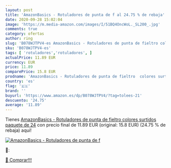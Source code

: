 ```yaml
---
layout: post
title: 'AmazonBasics - Rotuladores de punta de f al 24.75 % de rebaja'
date: 2020-09-28 15:02:04
image: 'https://m.media-amazon.com/images/I/51BQ4OncWoL._SL200_.jpg'
comments: true
category: ofertas
author: ring
slug: 'B078WJTPV4-es AmazonBasics - Rotuladores de punta de fieltro colores...'
sku: 'B078WJTPV4-es'
tags: [ 'rotuladores','rotuladores', ]
actualPrice: 11.89 EUR
currency: EUR
price: 11.89
comparePrice: 15.8 EUR
prodname: 'AmazonBasics - Rotuladores de punta de fieltro  colores surtidos  paquete de 24'
country: 'es'
flag: '🇪🇸'
brand: ''
buyurl: 'https://www.amazon.es/dp/B078WJTPV4/?tag=tolees-21'
descuento: '24.75'
average: '11.89'
---
```


Tienes [AmazonBasics - Rotuladores de punta de fieltro  colores surtidos  paquete de 24](https://www.amazon.es/dp/B078WJTPV4/?tag=tolees-21) con precio final de  11.89 EUR (original: 15.8 EUR) (24.75 %  de rebaja) aqui!

[![AmazonBasics - Rotuladores de punta de f](https://m.media-amazon.com/images/I/51BQ4OncWoL._SL200_.jpg)](https://www.amazon.es/dp/B078WJTPV4/?tag=tolees-21)

🔎:


[🛒 Comprar!!!](https://www.amazon.es/dp/B078WJTPV4/?tag=tolees-21)
